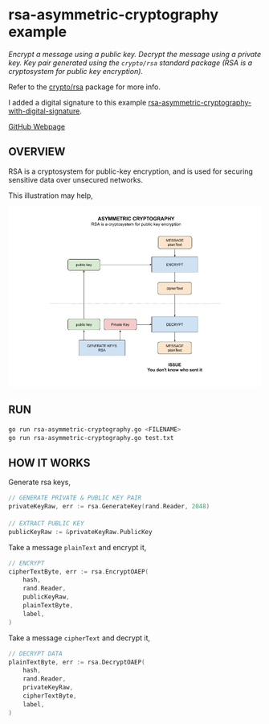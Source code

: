 # rsa-asymmetric-cryptography example

_Encrypt a message using a public key.
Decrypt the message using a private key.
Key pair generated using the `crypto/rsa` standard package
(RSA is a cryptosystem for public key encryption)._

Refer to the
[crypto/rsa](https://golang.org/pkg/crypto/rsa/)
package for more info.

I added a digital signature to this example
[rsa-asymmetric-cryptography-with-digital-signature](https://github.com/JeffDeCola/my-go-examples/tree/master/cryptography/asymmetric-cryptography/rsa-asymmetric-cryptography-with-digital-signature).

[GitHub Webpage](https://jeffdecola.github.io/my-go-examples/)

## OVERVIEW

RSA is a cryptosystem for public-key encryption, and is used for
securing sensitive data over unsecured networks.

This illustration may help,

![IMAGE - rsa-asymmetric-cryptography.jpg - IMAGE](/docs/pics/rsa-asymmetric-cryptography.jpg)

## RUN

```bash
go run rsa-asymmetric-cryptography.go <FILENAME>
go run rsa-asymmetric-cryptography.go test.txt
```

## HOW IT WORKS

Generate rsa keys,

```go
// GENERATE PRIVATE & PUBLIC KEY PAIR
privateKeyRaw, err := rsa.GenerateKey(rand.Reader, 2048)

// EXTRACT PUBLIC KEY
publicKeyRaw := &privateKeyRaw.PublicKey
```

Take a message `plainText` and encrypt it,

```go
// ENCRYPT
cipherTextByte, err := rsa.EncryptOAEP(
    hash,
    rand.Reader,
    publicKeyRaw,
    plainTextByte,
    label,
)
```

Take a message `cipherText` and decrypt it,

```go
// DECRYPT DATA
plainTextByte, err := rsa.DecryptOAEP(
    hash,
    rand.Reader,
    privateKeyRaw,
    cipherTextByte,
    label,
)
```
